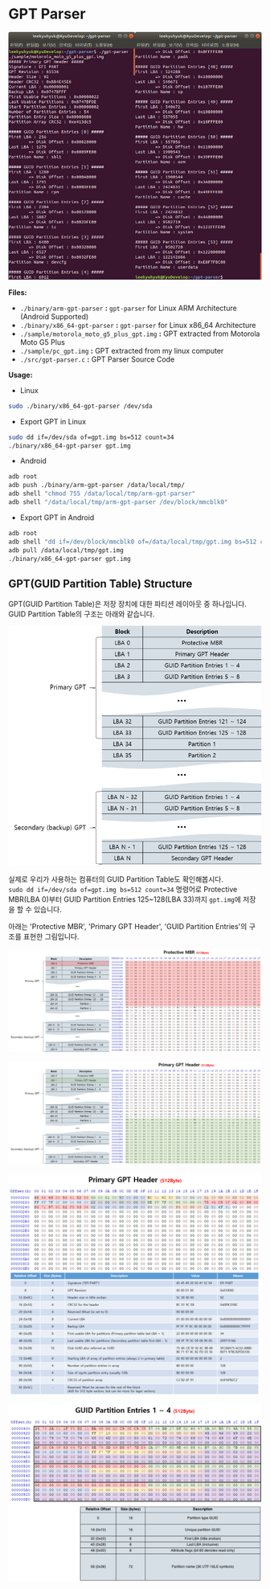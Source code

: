 # GPT Parser

![GPT Parser Screenshot](./images/screenshot.png)

**Files:**
- `./binary/arm-gpt-parser` **:** `gpt-parser` for Linux ARM Architecture (Android Supported)
- `./binary/x86_64-gpt-parser` **:** `gpt-parser` for Linux x86_64 Architecture
- `./sample/motorola_moto_g5_plus_gpt.img` **:** GPT extracted from Motorola Moto G5 Plus
- `./sample/pc_gpt.img` **:** GPT extracted from my linux computer
- `./src/gpt-parser.c` **:** GPT Parser Source Code

**Usage:**
- Linux
```sh
sudo ./binary/x86_64-gpt-parser /dev/sda
```

- Export GPT in Linux
```sh
sudo dd if=/dev/sda of=gpt.img bs=512 count=34
./binary/x86_64-gpt-parser gpt.img
```

- Android
```sh
adb root
adb push ./binary/arm-gpt-parser /data/local/tmp/
adb shell "chmod 755 /data/local/tmp/arm-gpt-parser"
adb shell "/data/local/tmp/arm-gpt-parser /dev/block/mmcblk0"
```

- Export GPT in Android
```sh
adb root
adb shell "dd if=/dev/block/mmcblk0 of=/data/local/tmp/gpt.img bs=512 count=34"
adb pull /data/local/tmp/gpt.img
./binary/x86_64-gpt-parser gpt.img
```

## GPT(GUID Partition Table) Structure

GPT(GUID Partition Table)은 저장 장치에 대한 파티션 레이아웃 중 하나입니다.  
GUID Partition Table의 구조는 아래와 같습니다.

![GPT Scheme](./images/GPT-Scheme.png)

실제로 우리가 사용하는 컴퓨터의 GUID Partition Table도 확인해봅시다.  
`sudo dd if=/dev/sda of=gpt.img bs=512 count=34` 명령어로 Protective MBR(LBA 0)부터 GUID Partition Entries 125~128(LBA 33)까지 `gpt.img`에 저장을 할 수 있습니다.

아래는 'Protective MBR', 'Primary GPT Header', 'GUID Partition Entries'의 구조를 표현한 그림입니다.

![Protective MBR](./images/Protective-MBR.png)

![Primary GPT Header](./images/Primary-GPT-Header-1.png)

![Primary GPT Header](./images/Primary-GPT-Header-2.png)

![GUID Partition Entries](./images/GUID-Partition-Entries.png)
